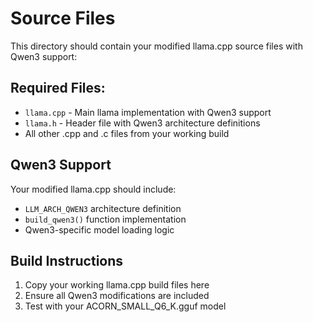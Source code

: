 # Source Files

This directory should contain your modified llama.cpp source files with Qwen3 support:

## Required Files:
- `llama.cpp` - Main llama implementation with Qwen3 support
- `llama.h` - Header file with Qwen3 architecture definitions
- All other .cpp and .c files from your working build

## Qwen3 Support

Your modified llama.cpp should include:
- `LLM_ARCH_QWEN3` architecture definition
- `build_qwen3()` function implementation
- Qwen3-specific model loading logic

## Build Instructions

1. Copy your working llama.cpp build files here
2. Ensure all Qwen3 modifications are included
3. Test with your ACORN_SMALL_Q6_K.gguf model
